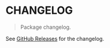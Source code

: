 # CHANGELOG

> Package changelog.

See [GitHub Releases](https://github.com/stdlib-js/utils-inherited-property-symbols/releases) for the changelog.